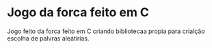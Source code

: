 # Jogo da forca feito em C
Jogo feito da forca feito em C criando bibliotecaa propia para crialção escolha de palvras aleátirias. 
